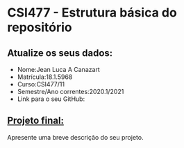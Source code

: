 # CSI477 - Estrutura básica do repositório

## Atualize os seus dados:

- Nome:Jean Luca A Canazart
- Matrícula:18.1.5968
- Curso:CSI477/11
- Semestre/Ano correntes:2020.1/2021
- Link para o seu GitHub:

## [Projeto final:](./Projeto/README.md) 

Apresente uma breve descrição do seu projeto.

